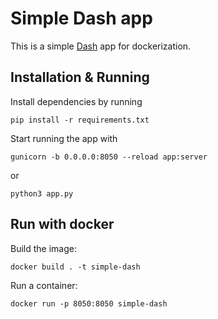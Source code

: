 # Simple Dash app

This is a simple [Dash](https://dash.plotly.com/) app for dockerization.

## Installation & Running

Install dependencies by running

`pip install -r requirements.txt`

Start running the app with

`gunicorn -b 0.0.0.0:8050 --reload app:server`

or

`python3 app.py`

## Run with docker

Build the image:

`docker build . -t simple-dash`

Run a container:

`docker run -p 8050:8050 simple-dash`
